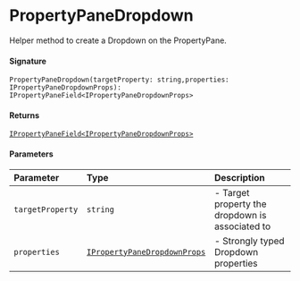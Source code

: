 # PropertyPaneDropdown

Helper method to create a Dropdown on the PropertyPane.

#### Signature
`PropertyPaneDropdown(targetProperty: string,properties: IPropertyPaneDropdownProps): IPropertyPaneField<IPropertyPaneDropdownProps>`

#### Returns
[`IPropertyPaneField<IPropertyPaneDropdownProps>`](ipropertypanefield.md)


#### Parameters


| Parameter	   | Type    | Description |
|:-------------|:---------------|:------------|
| `targetProperty`    | `string` | - Target property the dropdown is associated to |
| `properties`    | [`IPropertyPaneDropdownProps`](ipropertypanedropdownprops.md) | - Strongly typed Dropdown properties |

